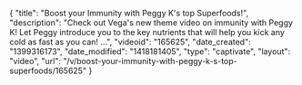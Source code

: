 {
    "title": "Boost your Immunity with Peggy K's top Superfoods!",
    "description": "Check out Vega's new theme video on immunity with Peggy K! Let Peggy introduce you to the key nutrients that will help you kick any cold as fast as you can! ...",
    "videoid": "165625",
    "date_created": "1399316173",
    "date_modified": "1418181405",
    "type": "captivate",
    "layout": "video",
    "url": "\/v\/boost-your-immunity-with-peggy-k-s-top-superfoods\/165625"
}